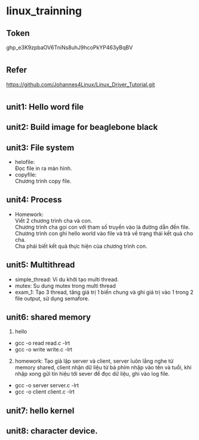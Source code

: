 #  linux_trainning
## Token
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
#

## Refer
https://github.com/Johannes4Linux/Linux_Driver_Tutorial.git
#

## unit1: Hello word file
## unit2: Build image for beaglebone black
## unit3: File system
- helofile:<br>
    Đọc file in ra màn hình.
- copyfile:<br>
   Chương trình copy file.

## unit4: Process
- Homework: <br>
    Viết 2 chương trình cha và con.<br>
    Chương trình cha gọi con với tham số truyền vào là đường dẫn đến file.<br>
    Chương trình con ghi hello world vào file và trả về trạng thái kết quả cho cha.<br>
    Cha phải biết kết quả thực hiện của chương trình con.<br>

## unit5: Multithread
- simple_thread: Vi du khởi tạo multi thread.
- mutex: Su dung mutex trong multi thread
- exam_1: Tạo 3 thread, tăng giá trị 1 biến chung và ghi giá trị vào 1 trong 2 file output, sử dụng semafore.

## unit6: shared memory
1. hello
- gcc -o read read.c -lrt
- gcc -o write write.c -lrt
2. homework: Tạo giả lập server và client, server luôn lắng nghe từ memory shared, client nhận dữ liệu từ bà phím nhập vào tên và tuổi, khi nhập xong gửi tín hiệu tới sever để đọc dữ liệu, ghi vào log file.
- gcc -o server server.c -lrt
- gcc -o client client.c -lrt

## unit7: hello kernel

## unit8: character device.